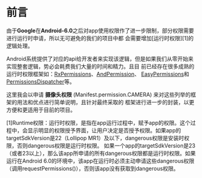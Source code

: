 # 前言
由于**Google**在**Android-6.0**之后对app使用权限作了进一步限制，部分权限需要进行运行时申请，所以无可避免的我们的项目中都
会需要增加[运行时权限][1]的逻辑处理。

Android系统提供了对应的api给开发者来实现该逻辑，但是如果我们从零开始来实现整套逻辑，势必会耗费我们大量的时间和精力。且目
前已经存在很多成熟的运行时权限框架如：[RxPermissions](api/tools/RxPermissions.md)、[AndPermission](api/tools/AndPermission.md)、
[EasyPermissions](api/tools/EasyPermissions.md)和[PermissionsDispatcher](api/tools/PermissionsDispatcher.md)等。

这里我会以申请 **摄像头权限** (Manifest.permission.CAMERA) 来对这些列举的框架的用法和优点进行简单说明，且针对最终采取的
框架进行进一步的封装，以更方便和更适用于目前的项目。

[1]Runtime权限：运行时权限，是指在app运行过程中，赋予app的权限。这个过程中，会显示明显的权限授予界面，让用户决定是否授予权限。如果app的targetSdkVersion是22（Lollipop MR1）及以下，dangerous权限是安装时权限，否则dangerous权限是运行时权限。
   如果一个app的targetSdkVersion是23（或者23以上），那么该app所申请的所有dangerous权限都是运行时权限。如果运行在Android 6.0的环境中，该app在运行时必须主动申请这些dangerous权限（调用requestPermissions()），否则该app没有获取到dangerous权限。
